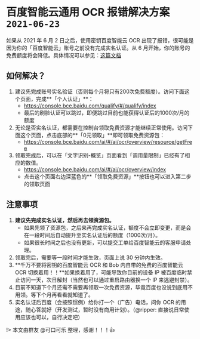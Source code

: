 # 百度智能云通用 OCR 报错解决方案 `2021-06-23`

如果从 2021 年 6 月 2 日之后，使用密钥百度智能云 OCR 出现了报错，很可能是因为你的「百度智能云」账号之前没有完成实名认证。从 6 月开始，你的账号的免费额度将会降低。具体情况可以参见：[这篇文档](blog/2021-04-26-baidu-ocr-news)

## 如何解决？

1. 建议先完成账号实名验证（否则每个月将只有200次免费额度）。访问下面这个页面，完成**「个人认证」**：
    * https://console.bce.baidu.com/qualify/#/qualify/index
    * 最后的刷脸认证可以跳过，即便跳过目前也能获得认证后的1000次/月的额度
2. 无论是否实名认证，都需要在控制台领取免费资源才能继续正常使用。访问下面这个页面，点击底部的**「0元领取」**即可领取免费资源包：
    * https://console.bce.baidu.com/ai/#/ai/ocr/overview/resource/getFree
3. 领取完成后，可以在「文字识别-概览」页面看到「调用量限制」已经有了相应的数值。
    * https://console.bce.baidu.com/ai/#/ai/ocr/overview/index
    * 点击这个页面右边深蓝色的**「领取免费资源」**按钮也可以进入第二步的领取页面


## 注意事项

1. **建议先完成实名认证，然后再去领资源包。**
    * 如果先领了资源包，之后来再完成实名认证，额度不会立即变更，而是会在一段时间后自动提升至实名认证后的额度（1000次/月）。
    * 如果很长时间之后也没有更新，可以提交工单给百度智能云的客服申请处理。
2. 领取完后，需要等一段时间才能生效，页面上说 30 分钟内生效。
3. **千万不要将密钥的百度智能云 OCR 和 Bob 内自带的免费的百度智能云 OCR 切换着用！！**如果换着用了，可能导致你目前的设备 IP 被百度临时禁止访问一天，次日解封（当然也可以通过重启路由器换一个 IP 来逃避封禁）。
4. 目前不知道下个月还需不需要再领取一次免费资源，毕竟百度也没说到底用不用领。等下个月再看看就知道了。
5. 实名认证后百度（会按照惯例）给你打一个（广告）电话，问你 OCR 的用途，随心答就好（开发测试，暂时没有商用计划）。（@ripper: 直接说日常使用应该也可以，自行决定吧）

!> 本文由群友 @可口可乐 整理，感谢！！！👍